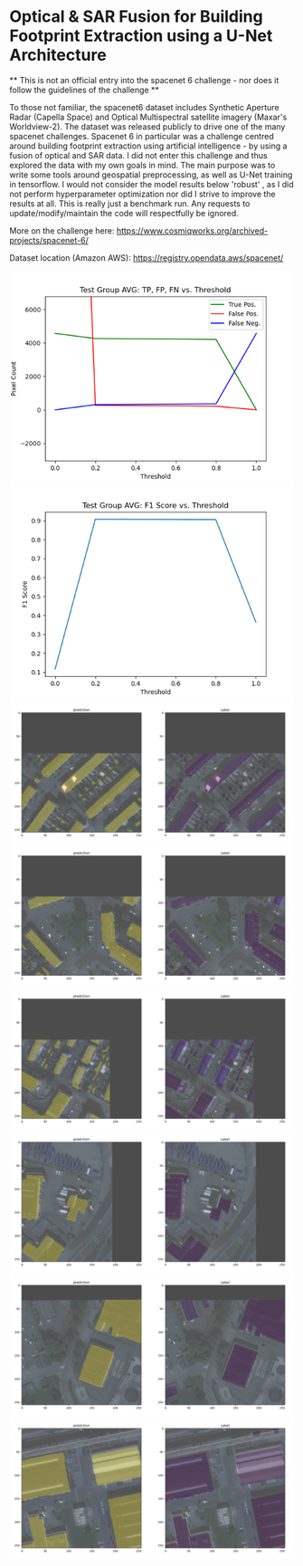 # Optical & SAR Fusion for Building Footprint Extraction using a U-Net Architecture 

** This is not an official entry into the spacenet 6 challenge - nor does it follow the guidelines of the challenge ** 

To those not familiar, the spacenet6 dataset includes Synthetic Aperture Radar (Capella Space) and Optical Multispectral satellite imagery (Maxar's Worldview-2). 
The dataset was released publicly to drive one of the many spacenet challenges. Spacenet 6 in particular was a challenge centred around building footprint extraction using artificial intelligence - by using a fusion of optical and SAR data. I did not enter this challenge and thus explored the data with my own goals in mind. The main purpose was to write some tools around geospatial preprocessing, as well as U-Net training in tensorflow. I would not consider the model results below 'robust' , as I did not perform hyperparameter optimization nor did I strive to improve the results at all. This is really just a benchmark run. Any requests to update/modify/maintain the code will respectfully be ignored.

More on the challenge here: https://www.cosmiqworks.org/archived-projects/spacenet-6/

Dataset location (Amazon AWS): https://registry.opendata.aws/spacenet/


![Alt text](/figures/Detection_Rate_Plot-zoomed.png?raw=true "test")
![Alt text](/figures/F1_Scores.png?raw=true "test")
![Alt text](/figures/Figure_1.jpg?raw=true "test")
![Alt text](/figures/Figure_2.jpg?raw=true "test")
![Alt text](/figures/Figure_3.jpg?raw=true "test")
![Alt text](/figures/Figure_4.jpg?raw=true "test")
![Alt text](/figures/Figure_5.jpg?raw=true "test")
![Alt text](/figures/Figure_6.jpg?raw=true "test")
